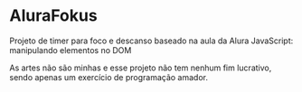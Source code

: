 # AluraFokus
Projeto de timer para foco e descanso baseado na aula da Alura 
JavaScript: manipulando elementos no DOM

As artes não são minhas e esse projeto não tem nenhum fim lucrativo, sendo apenas um exercício de programação amador.
